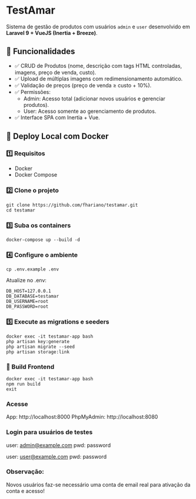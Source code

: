 # TestAmar

Sistema de gestão de produtos com usuários `admin` e `user` desenvolvido em **Laravel 9 + VueJS (Inertia + Breeze)**.

## 🚀 Funcionalidades

- ✅ CRUD de Produtos (nome, descrição com tags HTML controladas, imagens, preço de venda, custo).
- ✅ Upload de múltiplas imagens com redimensionamento automático.
- ✅ Validação de preços (preço de venda ≥ custo + 10%).
- ✅ Permissões: 
  - Admin: Acesso total (adicionar novos usuários e gerenciar produtos).
  - User: Acesso somente ao gerenciamento de produtos.
- ✅ Interface SPA com Inertia + Vue.

## 🐳 Deploy Local com Docker

### 1️⃣ Requisitos

- Docker
- Docker Compose

### 2️⃣ Clone o projeto

```
git clone https://github.com/fhariano/testamar.git
cd testamar
```

### 3️⃣ Suba os containers

```
docker-compose up --build -d
```

### 4️⃣ Configure o ambiente

```
cp .env.example .env
```

Atualize no .env:

```
DB_HOST=127.0.0.1
DB_DATABASE=testamar
DB_USERNAME=root
DB_PASSWORD=root
```

### 5️⃣ Execute as migrations e seeders

```
docker exec -it testamar-app bash
php artisan key:generate
php artisan migrate --seed
php artisan storage:link
```

### 🎨 Build Frontend

```
docker exec -it testamar-app bash
npm run build
exit
```

### Acesse
App: http://localhost:8000
PhpMyAdmin: http://localhost:8080

### Login para usuários de testes
user: admin@example.com
pwd: password

user: user@example.com
pwd: password

### Observação:
Novos usuários faz-se necessário uma conta de email real para ativação da conta e acesso!
